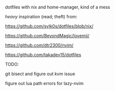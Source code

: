 dotfiles with nix and home-manager, kind of a mess



*heavy* inspiration (read; theft) from:

https://github.com/sylk0s/dotfiles/blob/nix/

https://github.com/BeyondMagic/lovemii/

https://github.com/dtr2300/nvim/

https://github.com/takadev15/dotfiles




TODO:

git bisect and figure out kvm issue

figure out lua path errors for lazy-nvim
